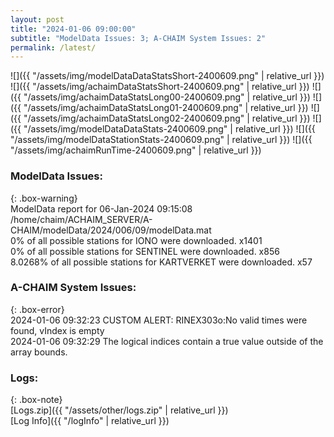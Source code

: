 ```yaml
---
layout: post
title: "2024-01-06 09:00:00"
subtitle: "ModelData Issues: 3; A-CHAIM System Issues: 2"
permalink: /latest/
---
```


![]({{ "/assets/img/modelDataDataStatsShort-2400609.png" | relative_url }})
![]({{ "/assets/img/achaimDataStatsShort-2400609.png" | relative_url }})
![]({{ "/assets/img/achaimDataStatsLong00-2400609.png" | relative_url }})
![]({{ "/assets/img/achaimDataStatsLong01-2400609.png" | relative_url }})
![]({{ "/assets/img/achaimDataStatsLong02-2400609.png" | relative_url }})
![]({{ "/assets/img/modelDataDataStats-2400609.png" | relative_url }})
![]({{ "/assets/img/modelDataStationStats-2400609.png" | relative_url }})
![]({{ "/assets/img/achaimRunTime-2400609.png" | relative_url }})


### ModelData Issues:  
  
{: .box-warning}  
 ModelData report for 06-Jan-2024 09:15:08   
 /home/chaim/ACHAIM_SERVER/A-CHAIM/modelData/2024/006/09/modelData.mat   
 0% of all possible stations for IONO were downloaded. x1401   
 0% of all possible stations for SENTINEL were downloaded. x856   
 8.0268% of all possible stations for KARTVERKET were downloaded. x57   
  
### A-CHAIM System Issues:  
  
{: .box-error}  
2024-01-06 09:32:23 CUSTOM ALERT: RINEX303o:No valid times were found, vIndex is empty  
2024-01-06 09:32:29 The logical indices contain a true value outside of the array bounds.  

### Logs:  
  
{: .box-note}  
[Logs.zip]({{ "/assets/other/logs.zip" | relative_url }})  
[Log Info]({{ "/logInfo" | relative_url }})  
